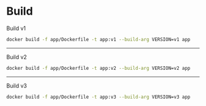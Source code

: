 # Build

Build v1

```bash
docker build -f app/Dockerfile -t app:v1 --build-arg VERSION=v1 app
```

---

Build v2

```bash
docker build -f app/Dockerfile -t app:v2 --build-arg VERSION=v2 app
```

---

Build v3

```bash
docker build -f app/Dockerfile -t app:v3 --build-arg VERSION=v3 app
```
